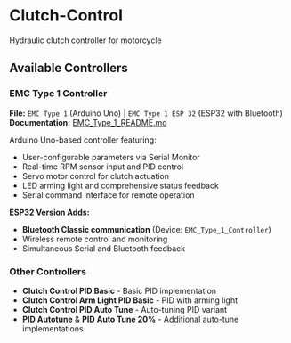 # Clutch-Control
Hydraulic clutch controller for motorcycle

## Available Controllers

### EMC Type 1 Controller 
**File:** `EMC Type 1` (Arduino Uno) | `EMC Type 1 ESP 32` (ESP32 with Bluetooth)  
**Documentation:** [EMC_Type_1_README.md](EMC_Type_1_README.md)

Arduino Uno-based controller featuring:
- User-configurable parameters via Serial Monitor
- Real-time RPM sensor input and PID control
- Servo motor control for clutch actuation
- LED arming light and comprehensive status feedback
- Serial command interface for remote operation

**ESP32 Version Adds:**
- **Bluetooth Classic communication** (Device: `EMC_Type_1_Controller`)
- Wireless remote control and monitoring
- Simultaneous Serial and Bluetooth feedback

### Other Controllers
- **Clutch Control PID Basic** - Basic PID implementation
- **Clutch Control Arm Light PID Basic** - PID with arming light
- **Clutch Control PID Auto Tune** - Auto-tuning PID variant
- **PID Autotune** & **PID Auto Tune 20%** - Additional auto-tune implementations
